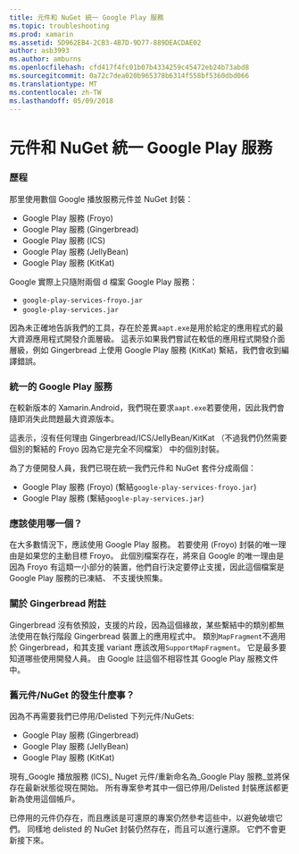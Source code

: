 ```yaml
---
title: 元件和 NuGet 統一 Google Play 服務
ms.topic: troubleshooting
ms.prod: xamarin
ms.assetid: 5D962EB4-2CB3-4B7D-9D77-889DEACDAE02
author: asb3993
ms.author: amburns
ms.openlocfilehash: cfd417f4fc01b07b4334259c45472eb24b73abd8
ms.sourcegitcommit: 0a72c7dea020b965378b6314f558bf5360dbd066
ms.translationtype: MT
ms.contentlocale: zh-TW
ms.lasthandoff: 05/09/2018
---
```

# <a name="unifying-google-play-services-components-and-nuget"></a>元件和 NuGet 統一 Google Play 服務

### <a name="history"></a>歷程

那里使用數個 Google 播放服務元件並 NuGet 封裝：

-   Google Play 服務 (Froyo)
-   Google Play 服務 (Gingerbread)
-   Google Play 服務 (ICS)
-   Google Play 服務 (JellyBean)
-   Google Play 服務 (KitKat)

Google 實際上只隨附兩個 d 檔案 Google Play 服務：

-   `google-play-services-froyo.jar`
-   `google-play-services.jar`

因為未正確地告訴我們的工具，存在於差異`aapt.exe`是用於給定的應用程式的最大資源應用程式開發介面層級。 這表示如果我們嘗試在較低的應用程式開發介面層級，例如 Gingerbread 上使用 Google Play 服務 (KitKat) 繫結，我們會收到編譯錯誤。

### <a name="unifying-google-play-services"></a>統一的 Google Play 服務

在較新版本的 Xamarin.Android，我們現在要求`aapt.exe`若要使用，因此我們會隨即消失此問題最大資源版本。

這表示，沒有任何理由 Gingerbread/ICS/JellyBean/KitKat （不過我們仍然需要個別的繫結的 Froyo 因為它是完全不同檔案） 中的個別封裝。

為了方便開發人員，我們已現在統一我們元件和 NuGet 套件分成兩個：

-   Google Play 服務 (Froyo) (繫結`google-play-services-froyo.jar`)
-   Google Play 服務 (繫結`google-play-services.jar`)

### <a name="which-one-should-be-used"></a>應該使用哪一個？

在大多數情況下，應該使用 Google Play 服務。 若要使用 (Froyo) 封裝的唯一理由是如果您的主動目標 Froyo。 此個別檔案存在，將來自 Google 的唯一理由是因為 Froyo 有這類一小部分的裝置，他們自行決定要停止支援，因此這個檔案是 Google Play 服務的已凍結、 不支援快照集。

### <a name="note-about-gingerbread"></a>關於 Gingerbread 附註

Gingerbread 沒有依預設，支援的片段，因為這個緣故，某些繫結中的類別都無法使用在執行階段 Gingerbread 裝置上的應用程式中。 類別`MapFragment`不適用於 Gingerbread，和其支援 variant 應該改用`SupportMapFragment`。 它是最多要知道哪些使用開發人員。 由 Google 註這個不相容性其 Google Play 服務文件中。

### <a name="what-happens-to-the-old-componentsnugets"></a>舊元件/NuGet 的發生什麼事？

因為不再需要我們已停用/Delisted 下列元件/NuGets:

-   Google Play 服務 (Gingerbread)
-   Google Play 服務 (JellyBean)
-   Google Play 服務 (KitKat)

現有_Google 播放服務 (ICS)_ Nuget 元件/重新命名為_Google Play 服務_並將保存在最新狀態從現在開始。 所有專案參考其中一個已停用/Delisted 封裝應該都更新為使用這個帳戶。

已停用的元件仍存在，而且應該是可還原的專案仍然參考這些中，以避免破壞它們。 同樣地 delisted 的 NuGet 封裝仍然存在，而且可以進行還原。 它們不會更新接下來。
